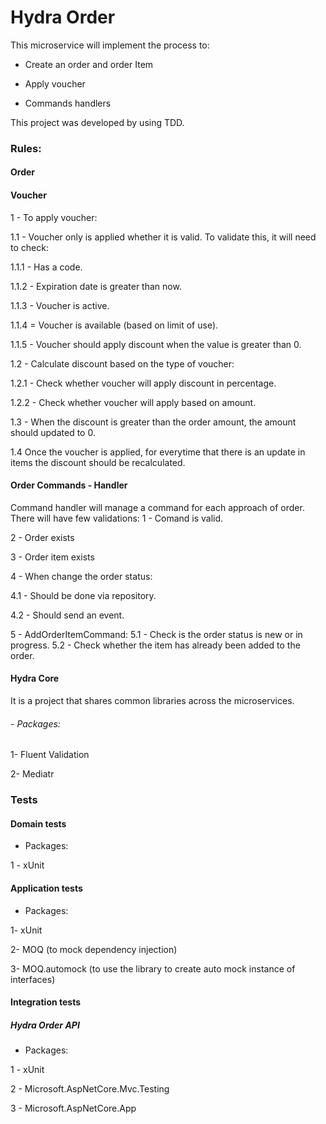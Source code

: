# Hydra Order
This microservice will implement the process to:
- Create an order and order Item
 
- Apply voucher

- Commands handlers

This project was developed by using TDD.


### Rules:

#### Order


#### Voucher
1 - To apply voucher:

1.1 - Voucher only is applied whether it is valid. To validate this, it will need to check:

1.1.1 - Has a code.

1.1.2 - Expiration date is greater than now.

1.1.3 - Voucher is active.

1.1.4 = Voucher is available (based on limit of use).

1.1.5 - Voucher should apply discount when the value is greater than 0.

1.2 - Calculate discount based on the type of voucher:

1.2.1 - Check whether voucher will apply discount in percentage.

1.2.2 - Check whether voucher will apply based on amount.

1.3 - When the discount is greater than the order amount, the amount should updated to 0.

1.4 Once the voucher is applied, for everytime that there is an update in items the discount should be recalculated.


#### Order Commands - Handler
Command handler will manage a command for each approach of order. There will have few validations:
1 - Comand is valid.

2 - Order exists

3 - Order item exists

4 - When change the order status:

4.1 - Should be done via repository.

4.2 - Should send an event.

5 - AddOrderItemCommand:
5.1 - Check is the order status is new or in progress.
5.2 - Check whether the item has already been added to the order.


#### Hydra Core
It is a project that shares common libraries across the microservices.
###### - Packages:
1- Fluent Validation

2- Mediatr

### Tests

#### Domain tests
- Packages:

1 - xUnit

#### Application tests
- Packages:

1- xUnit

2- MOQ (to mock dependency injection)

3- MOQ.automock (to use the library to create auto mock instance of interfaces)


#### Integration tests
##### Hydra Order API
- Packages:

1 - xUnit

2 - Microsoft.AspNetCore.Mvc.Testing

3 - Microsoft.AspNetCore.App